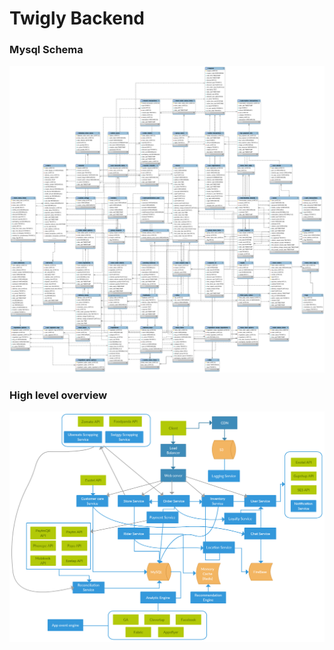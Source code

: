 # Twigly Backend

### Mysql Schema
![Schema](https://raw.githubusercontent.com/naresh364/twigly-backend/master/twigly_schema.png)

### High level overview

![Twigly Overview](https://raw.githubusercontent.com/naresh364/twigly-backend/master/Twigly_architecture.png)
